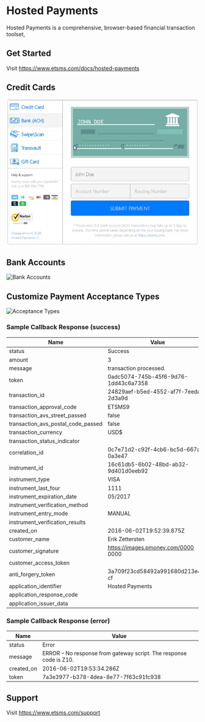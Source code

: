 # Hosted Payments
Hosted Payments is a comprehensive, browser-based financial transaction toolset,

## Get Started
Visit https://www.etsms.com/docs/hosted-payments
## Credit Cards
![Credit Cards](https://github.com/etsms/hosted-payments/blob/gh-pages/ACHManualEntry.gif?raw=true)

## Bank Accounts
![Bank Accounts](https://camo.githubusercontent.com/d64451bc76e02c6b38b9d6cf27d97789ed7151b0/687474703a2f2f696d322e657a6769662e636f6d2f746d702f657a6769662d313630373331393631302e676966)

## Customize Payment Acceptance Types
![Acceptance Types](https://camo.githubusercontent.com/805042a42f8e6396a37569ddd002748510c4268a/687474703a2f2f696d322e657a6769662e636f6d2f746d702f657a6769662d333832313537303331392e676966)

### Sample Callback Response (success)

| Name                                   | Value                                                                 |
|----------------------------------------|-----------------------------------------------------------------------|
| status                                 | <span class="string">Success</span>                                   |
| amount                                 | <span class="number">3</span>                                         |
| message                                | <span class="string">transaction processed.</span>                    |
| token                                  | <span class="string">0adc5074-745b-45f6-9d76-1dd43c<wbr>6a7358</span> |
| transaction\_id                        | <span class="string">24829aef-b5ed-4552-af7f-7eeda3<wbr>2d3a9d</span> |
| transaction\_approval\_code            | <span class="string">ETSMS9</span>                                    |
| transaction\_avs\_street\_passed       | <span class="boolean">false</span>                                    |
| transaction\_avs\_postal\_code\_passed | <span class="boolean">false</span>                                    |
| transaction\_currency                  | <span class="string">USD$</span>                                      |
| transaction\_status\_indicator         | <span class="string"></span>                                          |
| correlation\_id                        | <span class="string">0c7e71d2-c92f-4cb6-bc5d-667ae5<wbr>0a3e47</span> |
| instrument\_id                         | <span class="string">16c61db5-6b02-48bd-ab32-9d401d<wbr>0eeb92</span> |
| instrument\_type                       | <span class="string">VISA</span>                                      |
| instrument\_last\_four                 | <span class="string">1111</span>                                      |
| instrument\_expiration\_date           | <span class="string">05/2017</span>                                   |
| instrument\_verification\_method       | <span class="string"></span>                                          |
| instrument\_entry\_mode                | <span class="string">MANUAL</span>                                    |
| instrument\_verification\_results      | <span class="string"></span>                                          |
| created\_on                            | <span class="string">2016-06-02T19:52:39.875Z</span>                  |
| customer\_name                         | <span class="string">Erik Zettersten</span>                           |
| customer\_signature                    | <span class="string">https://images.pmoney.com/0000<wbr>0000</span>   |
| customer\_access\_token                | <span class="string"></span>                                          |
| anti\_forgery\_token                   | <span class="string">3a709f23cd58492a991680d213e4c8<wbr>cf</span>     |
| application\_identifier                | <span class="string">Hosted Payments</span>                           |
| application\_response\_code            | <span class="string"></span>                                          |
| application\_issuer\_data              | <span class="string"></span>                                          |

### Sample Callback Response (error)

| Name        | Value                                                                                          |
|-------------|------------------------------------------------------------------------------------------------|
| status      | <span class="string">Error</span>                                                              |
| message     | <span class="string">ERROR – No response from gateway script. The response code is Z10.</span> |
| created\_on | <span class="string">2016-06-02T19:53:34.286Z</span>                                           |
| token       | <span class="string">7a3e3977-b378-4dea-8e77-7f63c9<wbr>1fc938</span>                          |


## Support
Visit https://www.etsms.com/support
